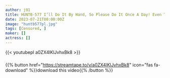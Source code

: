 ```yaml
---
author: j91
title: HUNTB-577 I’ll Do It By Hand, So Please Do It Once A Day! Even Though I Shared A Room With My Sister-in-law, I Found Out That I Masturbated 8 Times A Day! Angry Sister-in-law Will Give You A Handjob, So Just Once…
date: 2023-07-21T00:00:00Z
image: "huntb577pl.jpg"
tags: [Censored, ]
maker: []
actress: []
---
```



{{< youtubepl a0ZX4lKlJvhxBk8 >}}
###

{{% button href="https://streamtape.to/v/a0ZX4lKlJvhxBk8" icon="fas fa-download" %}}download this video{{% /button %}}
